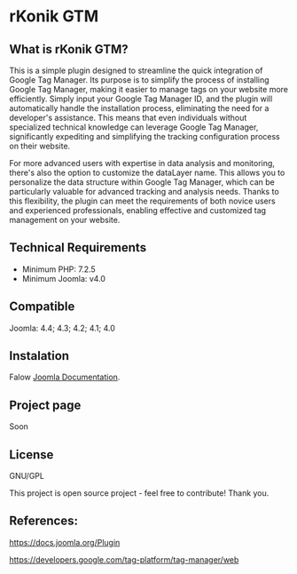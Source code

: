# rKonik GTM

## What is rKonik GTM?

This is a simple plugin designed to streamline the quick integration of Google Tag Manager. Its purpose is to simplify the process of installing Google Tag Manager, making it easier to manage tags on your website more efficiently. Simply input your Google Tag Manager ID, and the plugin will automatically handle the installation process, eliminating the need for a developer's assistance. This means that even individuals without specialized technical knowledge can leverage Google Tag Manager, significantly expediting and simplifying the tracking configuration process on their website.

For more advanced users with expertise in data analysis and monitoring, there's also the option to customize the dataLayer name. This allows you to personalize the data structure within Google Tag Manager, which can be particularly valuable for advanced tracking and analysis needs. Thanks to this flexibility, the plugin can meet the requirements of both novice users and experienced professionals, enabling effective and customized tag management on your website.

## Technical Requirements

* Minimum PHP: 7.2.5
* Minimum Joomla: v4.0

## Compatible
Joomla: 4.4; 4.3; 4.2; 4.1; 4.0

## Instalation
Falow [Joomla Documentation](https://docs.joomla.org/Installing_an_extension).

## Project page

Soon

## License

GNU/GPL

This project is open source project - feel free to contribute! Thank you.

## References:

https://docs.joomla.org/Plugin

https://developers.google.com/tag-platform/tag-manager/web